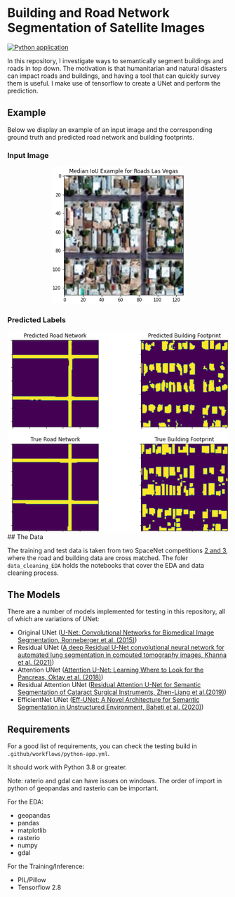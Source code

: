# Building and Road Network Segmentation of Satellite Images 

[![Python application](https://github.com/Luke-Pratley/building_road_segmentation/actions/workflows/building_road_segmentation_tests.yml/badge.svg)](https://github.com/Luke-Pratley/building_road_segmentation/actions/workflows/building_road_segmentation_tests.yml)

In this repository, I investigate ways to semantically segment buildings and roads in top down. The motivation is that humanitarian and natural disasters can impact roads and buildings, and having a tool that can quickly survey them is useful. I make use of tensorflow to create a UNet and perform the prediction.

## Example

Below we display an example of an input image and the corresponding ground truth and predicted road network and building footprints.

### Input Image
<div style="text-align:center">
 
 <img src="https://raw.githubusercontent.com/Luke-Pratley/building_road_segmentation/getting_ready_for_submission/Vegas_input.png" /></div>

### Predicted Labels
<div style="text-align:center">
<img src="https://raw.githubusercontent.com/Luke-Pratley/building_road_segmentation/getting_ready_for_submission/Vegas_output.png" />
</div>
## The Data

The training and test data is taken from two SpaceNet competitions [2 and 3](https://spacenet.ai/spacenet-buildings-dataset-v2/), where the road and building data are cross matched. The foler `data_cleaning_EDA` holds the notebooks that cover the EDA and data cleaning process.

## The Models

There are a number of models implemented for testing in this repository, all of which are variations of UNet:
- Original UNet ([U-Net: Convolutional Networks for Biomedical Image Segmentation, Ronneberger et al. (2015)](https://arxiv.org/abs/1505.04597))
- Residual UNet ([A deep Residual U-Net convolutional neural network for automated lung segmentation in computed tomography images, Khanna et al. (2021)](https://www.sciencedirect.com/science/article/abs/pii/S0208521620300887))
- Attention UNet ([Attention U-Net: Learning Where to Look for the Pancreas, Oktay et al. (2018)](https://arxiv.org/abs/1804.03999))
- Residual Attention UNet ([Residual Attention U-Net for Semantic Segmentation of Cataract Surgical Instruments, Zhen-Liang et al.(2019)](https://arxiv.org/abs/1909.10360))
- EfficientNet UNet ([Eff-UNet: A Novel Architecture for Semantic Segmentation in Unstructured
Environment, Baheti et al. (2020)](https://ieeexplore.ieee.org/document/9150621))


## Requirements

For a good list of requirements, you can check the testing build in `.github/workflows/python-app.yml`. 

It should work with Python 3.8 or greater. 

Note: raterio and gdal can have issues on windows. The order of import in python of geopandas and rasterio can be important.

For the EDA: 
- geopandas 
- pandas
- matplotlib
- rasterio
- numpy
- gdal

For the Training/Inference:
- PIL/Pillow
- Tensorflow 2.8
 
